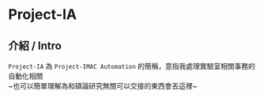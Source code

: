 # Project-IA
## 介紹 / Intro
`Project-IA` 為 `Project-IMAC Automation` 的簡稱，意指我處理實驗室相關事務的自動化相關 </br>
~也可以簡單理解為和碩論研究無關可以交接的東西會丟這裡~
